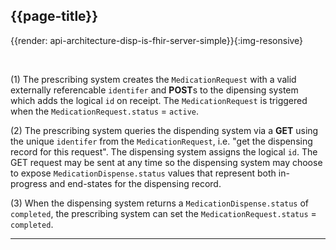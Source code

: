 ## {{page-title}}

{{render: api-architecture-disp-is-fhir-server-simple}}{:img-resonsive}

<br />

(1) The prescribing system creates the `MedicationRequest` with a valid externally referencable `identifer` and **POST**s to the dipensing system which adds the logical `id` on receipt. The `MedicationRequest` is triggered when the `MedicationRequest.status` = `active`.

(2) The prescribing system queries the dispending system via a **GET** using the unique `identifer` from the `MedicationRequest`, i.e. "get the dispensing record for this request". The dispensing system assigns the logical `id`. The GET request may be sent at any time so the dispensing system may choose to expose `MedicationDispense.status` values that represent both in-progress and end-states for the dispensing record.

(3) When the dispensing system returns a `MedicationDispense.status` of `completed`, the prescribing system can set the `MedicationRequest.status` = `completed`. 

---
